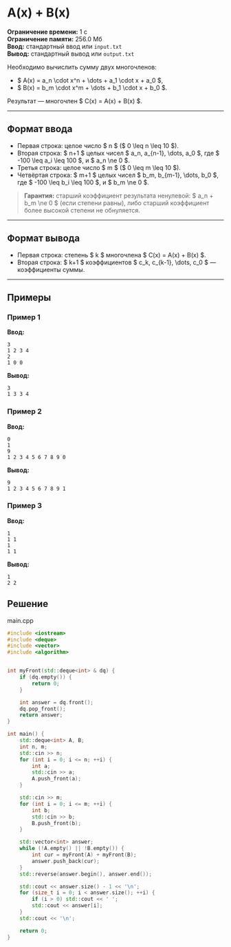 # A(x) + B(x)

**Ограничение времени:** 1 с  
**Ограничение памяти:** 256.0 Мб  
**Ввод:** стандартный ввод или `input.txt`  
**Вывод:** стандартный вывод или `output.txt`

Необходимо вычислить сумму двух многочленов:

- $ A(x) = a_n \cdot x^n + \dots + a_1 \cdot x + a_0 $,
- $ B(x) = b_m \cdot x^m + \dots + b_1 \cdot x + b_0 $.

Результат — многочлен $ C(x) = A(x) + B(x) $.

---

## Формат ввода

- Первая строка: целое число $ n $ ($ 0 \leq n \leq 10 $).
- Вторая строка: $ n+1 $ целых чисел $ a_n, a_{n-1}, \dots, a_0 $, где $ -100 \leq a_i \leq 100 $, и $ a_n \ne 0 $.
- Третья строка: целое число $ m $ ($ 0 \leq m \leq 10 $).
- Четвёртая строка: $ m+1 $ целых чисел $ b_m, b_{m-1}, \dots, b_0 $, где $ -100 \leq b_i \leq 100 $, и $ b_m \ne 0 $.

> **Гарантия:** старший коэффициент результата ненулевой: $ a_n + b_m \ne 0 $ (если степени равны), либо старший коэффициент более высокой степени не обнуляется.

---

## Формат вывода

- Первая строка: степень $ k $ многочлена $ C(x) = A(x) + B(x) $.
- Вторая строка: $ k+1 $ коэффициентов $ c_k, c_{k-1}, \dots, c_0 $ — коэффициенты суммы.

---

## Примеры

### Пример 1

**Ввод:**
```
3
1 2 3 4
2
1 0 0
```

**Вывод:**
```
3
1 3 3 4
```

### Пример 2

**Ввод:**
```
0
1
9
1 2 3 4 5 6 7 8 9 0
```

**Вывод:**
```
9
1 2 3 4 5 6 7 8 9 1
```

### Пример 3

**Ввод:**
```
1
1 1
1
1 1
```

**Вывод:**
```
1
2 2
```
## Решение

main.cpp
```cpp
#include <iostream>
#include <deque>
#include <vector>
#include <algorithm>


int myFront(std::deque<int> & dq) {
    if (dq.empty()) {
        return 0;
    }

    int answer = dq.front();
    dq.pop_front();
    return answer;
}

int main() {
    std::deque<int> A, B;
    int n, m;
    std::cin >> n;
    for (int i = 0; i <= n; ++i) {
        int a;
        std::cin >> a;
        A.push_front(a);
    }

    std::cin >> m;
    for (int i = 0; i <= m; ++i) {
        int b;
        std::cin >> b;
        B.push_front(b);
    }

    std::vector<int> answer;
    while (!A.empty() || !B.empty()) {
        int cur = myFront(A) + myFront(B);
        answer.push_back(cur);
    }
    std::reverse(answer.begin(), answer.end());

    std::cout << answer.size() - 1 << '\n';
    for (size_t i = 0; i < answer.size(); ++i) {
        if (i > 0) std::cout << ' ';
        std::cout << answer[i];
    }
    std::cout << '\n';

    return 0;
}
```
